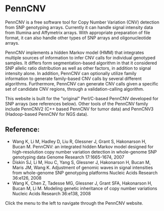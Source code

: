 # PennCNV

PennCNV is a free software tool for Copy Number Variation (CNV) detection from SNP genotyping arrays. Currently it can handle signal intensity data from Illumina and Affymetrix arrays. With appropriate preparation of file format, it can also handle other types of SNP arrays and oligonucleotide arrays.

PennCNV implements a hidden Markov model (HMM) that integrates multiple sources of information to infer CNV calls for individual genotyped samples. It differs form segmentation-based algorithm in that it considered SNP allelic ratio distribution as well as other factors, in addition to signal intensity alone. In addition, PennCNV can optionally utilize family information to generate family-based CNV calls by several different algorithms. Furthermore, PennCNV can generate CNV calls given a specific set of candidate CNV regions, through a validation-calling algorithm.

This website is built for the "original" Perl/C-based PennCNV developed for SNP arrays (see references below). Other tools of the PennCNV family include PennCNV2 (C++ based PennCNV for tumor data) and PennCNV3 (Hadoop-based PennCNV for NGS data).

## Reference:

- Wang K, Li M, Hadley D, Liu R, Glessner J, Grant S, Hakonarson H, Bucan M. PennCNV: an integrated hidden Markov model designed for high-resolution copy number variation detection in whole-genome SNP genotyping data Genome Research 17:1665-1674, 2007
- Diskin SJ, Li M, Hou C, Yang S, Glessner J, Hakonarson H, Bucan M, Maris JM, Wang K. Adjustment of genomic waves in signal intensities from whole-genome SNP genotyping platforms Nucleic Acids Research 36:e126, 2008
- Wang K, Chen Z, Tadesse MG, Glessner J, Grant SFA, Hakonarson H, Bucan M, Li M. Modeling genetic inheritance of copy number variations Nucleic Acids Research 36:e138, 2008 


Click the menu to the left to navigate through the PennCNV website.


